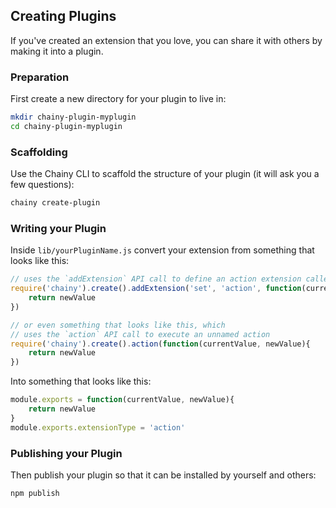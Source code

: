 ## Creating Plugins

If you've created an extension that you love, you can share it with others by making it into a plugin.

### Preparation

First create a new directory for your plugin to live in:

``` bash
mkdir chainy-plugin-myplugin
cd chainy-plugin-myplugin
```

### Scaffolding
Use the Chainy CLI to scaffold the structure of your plugin (it will ask you a few questions):

``` bash
chainy create-plugin
```

### Writing your Plugin

Inside `lib/yourPluginName.js` convert your extension from something that looks like this:

``` javascript
// uses the `addExtension` API call to define an action extension called `set`
require('chainy').create().addExtension('set', 'action', function(currentValue, newValue){
    return newValue
})

// or even something that looks like this, which
// uses the `action` API call to execute an unnamed action
require('chainy').create().action(function(currentValue, newValue){
    return newValue
})
```

Into something that looks like this:

``` javascript
module.exports = function(currentValue, newValue){
    return newValue
}
module.exports.extensionType = 'action'
```


### Publishing your Plugin

Then publish your plugin so that it can be installed by yourself and others:

``` bash
npm publish
```

